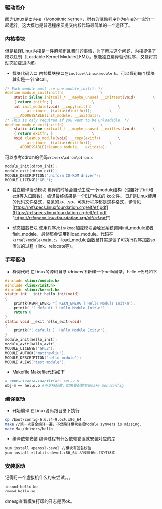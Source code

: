 ### 驱动简介
因为Linux是宏内核（Monolithic Kernel），所有的驱动程序作为内核的一部分一起运行。这大概也是普通程序员提交内核代码最简单的一个途径了。

### 内核模块
但是编译Linux内核是一件麻烦而且费时的事情，为了解决这个问题，内核提供了模块机制（Loadable Kernel Module(LKM)）。既能独立编译驱动程序，又能将其动态加载进内核。

- 模块代码入口
  内核模块接口在`include\linux\module.h`。可以看到每个模块其实是一个initcall。
```c
/* Each module must use one module_init(). */
#define module_init(initfn)					\
	static inline initcall_t __maybe_unused __inittest(void)		\
	{ return initfn; }					\
	int init_module(void) __copy(initfn)			\
		__attribute__((alias(#initfn)));		\
	___ADDRESSABLE(init_module, __initdata);
/* This is only required if you want to be unloadable. */
#define module_exit(exitfn)					\
	static inline exitcall_t __maybe_unused __exittest(void)		\
	{ return exitfn; }					\
	void cleanup_module(void) __copy(exitfn)		\
		__attribute__((alias(#exitfn)));		\
	___ADDRESSABLE(cleanup_module, __exitdata);
```

可以参考cdrom的代码`drivers\cdrom\cdrom.c`
```c
module_init(cdrom_init);
module_exit(cdrom_exit);
MODULE_DESCRIPTION("Uniform CD-ROM driver");
MODULE_LICENSE("GPL");

```
- 独立编译驱动模块
  编译的时候会自动生成一个module结构（设置好了init和exit等入口函数），编译最终结果是一个ELF格式的.ko文件。
  ELF是Linux使用的代码文件格式，常见的.o、.so、可执行程序都是这种格式，详情见[https://refspecs.linuxfoundation.org/elf/elf.pdf](https://refspecs.linuxfoundation.org/elf/elf.pdf "https://refspecs.linuxfoundation.org/elf/elf.pdf")

- 动态加载模块
  使用程序`/bin/kmod`加载模块会触发系统调用init_module或者finit_module，最终都会调用到load_module。代码在`kernel\module\main.c`。
  load_module函数里其实是做了可执行程序加载so类似的过程（link、relocate等）。

### 手写驱动

- 样例代码
  在Linux的源码目录./drivers下新建一个hello目录，hello.c代码如下
```c
#include <linux/module.h>
#include <linux/init.h>
#include <linux/kernel.h>
static int __init hello_init(void)
{
    printk(KERN_EMERG "[ KERN_EMERG ] Hello Module Init\n");
    printk( "[ default ] Hello Module Init\n");
    return 0;
}
static void __exit hello_exit(void)
{
    printk("[ default ]  Hello Module Exit\n");
}
module_init(hello_init);
module_exit(hello_exit);
MODULE_LICENSE("GPL2");
MODULE_AUTHOR("matthewliu");
MODULE_DESCRIPTION("hello module");
MODULE_ALIAS("test_module");
```

- Makefile
  Makefile代码如下
```bash
# SPDX-License-Identifier: GPL-2.0
obj-m += hello.o #不支持配置，如果要配置参见make menuconfig
```

### 编译驱动

- 开始编译
  在Linux源码跟目录下执行
```bash
cp /boot/config-6.6.34-9.oc9.x86_64 .
make //第一次要全编译一遍，不然编译模块会报Module.symvers is missing.
make M=./drivers/hello
```

- 编译依赖安装
  编译过程有什么依赖错误就安装对应的库
```bash
yum install openssl-devel //模块有签名校验
yum install elfutils-devel.x86_64 //模块是elf文件格式
```

### 安装驱动
记得用一个虚拟机什么的来尝试。。。
```bash
insmod hello.ko
rmmod hello.ko
```
dmesg查看模块打印的日志是否ok。

